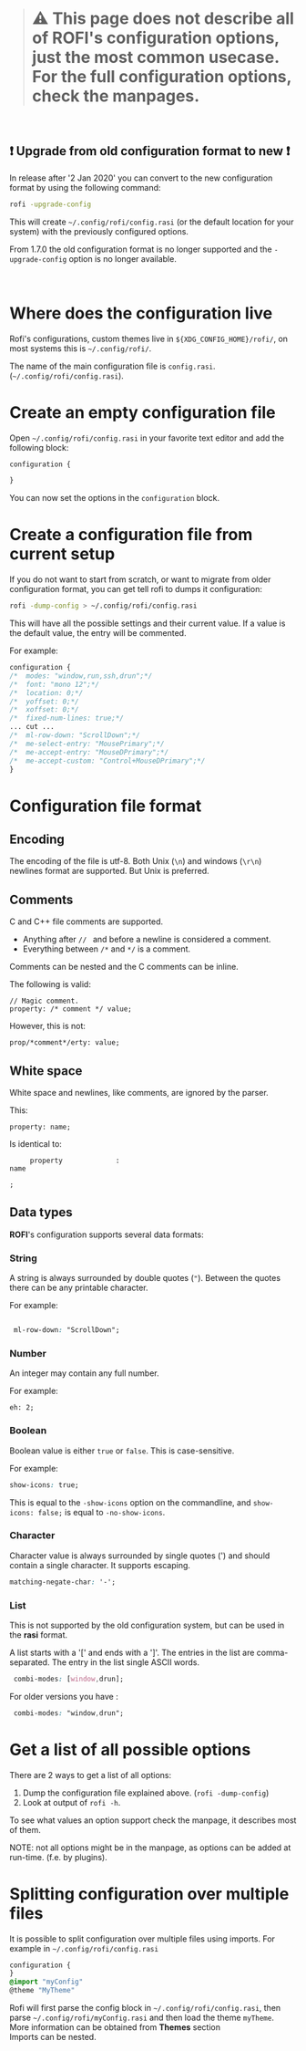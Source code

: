 >  # :warning: This page does not describe all of **ROFI**'s configuration options, just the most common usecase. For the full configuration options, check the manpages.

<br />

 
## :exclamation: Upgrade from old configuration format to new :exclamation:

In release after '2 Jan 2020' you can convert to the new configuration format by using the following command:

```bash 
rofi -upgrade-config
```

This will create `~/.config/rofi/config.rasi` (or the default location for your system) with the previously configured options.

From 1.7.0 the old configuration format is no longer supported and the `-upgrade-config` option is no longer available.

<br />

# Where does the configuration live

Rofi's configurations, custom themes live in `${XDG_CONFIG_HOME}/rofi/`, on most systems this is `~/.config/rofi/`.

The name of the main configuration file is `config.rasi`. (`~/.config/rofi/config.rasi`).

# Create an empty configuration file

Open `~/.config/rofi/config.rasi` in your favorite text editor and add the following block:

```css
configuration {

}
```
You can now set the options in the `configuration` block. 

# Create a configuration file from current setup

If you do not want to start from scratch, or want to migrate from older configuration format, you can get tell rofi to dumps it configuration:

```bash
rofi -dump-config > ~/.config/rofi/config.rasi
```

This will have all the possible settings and their current value.
If a value is the default value, the entry will be commented.

For example:
```css
configuration {               
/*  modes: "window,run,ssh,drun";*/
/*  font: "mono 12";*/
/*  location: 0;*/
/*  yoffset: 0;*/
/*  xoffset: 0;*/
/*  fixed-num-lines: true;*/
... cut ...
/*  ml-row-down: "ScrollDown";*/                                                                                        
/*  me-select-entry: "MousePrimary";*/                                                                                  
/*  me-accept-entry: "MouseDPrimary";*/                                                                                 
/*  me-accept-custom: "Control+MouseDPrimary";*/ 
}
```

# Configuration file format

## Encoding

The encoding of the file is utf-8. Both Unix (`\n`) and windows (`\r\n`) newlines format are supported. But Unix is preferred.

## Comments

C and C++ file comments are supported.

* Anything after  `// ` and before a newline is considered a comment.
* Everything between `/*` and `*/` is a comment.

Comments can be nested and the C comments can be inline.

The following is valid:

```
// Magic comment.
property: /* comment */ value;
```

However, this is not:

```
prop/*comment*/erty: value;
```

## White space

White space and newlines, like comments, are ignored by the parser.

This:

```
property: name;
```

Is identical to:

```
     property             :
name

;
```

## Data types

**ROFI**'s configuration supports several data formats:

### String

A string is always surrounded by double quotes (`"`). Between the quotes there can be any printable character.

For example:

```css

 ml-row-down: "ScrollDown";
```

### Number

An integer may contain any full number.
                                  
For example:                     
                                  
```                               
eh: 2;                        
```                               

### Boolean

Boolean value is either `true` or `false`. This is case-sensitive.

For example:

```css
show-icons: true;
```

This is equal to the `-show-icons` option on the commandline, and `show-icons: false;` is equal to `-no-show-icons`.

### Character

Character value is always surrounded by single quotes (') and should contain a single character.
It supports escaping.

```css
matching-negate-char: '-';
```

### List

This is not supported by the old configuration system, but can be used in the **rasi** format.

A list starts with a '[' and ends with a ']'. The entries in the list are comma-separated.
The entry in the list single ASCII words.

```css
 combi-modes: [window,drun];
```
For older versions you have :

```css
 combi-modes: "window,drun";
```

# Get a list of all possible options

There are 2 ways to get a list of all options:

1. Dump the configuration file explained above. (`rofi -dump-config`)
2. Look at output of `rofi -h`.

To see what values an option support check the manpage, it describes most of them.

NOTE: not all options might be in the manpage, as options can be added at run-time. (f.e. by plugins).


# Splitting configuration over multiple files

It is possible to split configuration over multiple files using imports. For example in `~/.config/rofi/config.rasi`

```css
configuration {
}
@import "myConfig"
@theme "MyTheme"

```

Rofi will first parse the config block in `~/.config/rofi/config.rasi`, then parse `~/.config/rofi/myConfig.rasi` and then load the theme `myTheme`.\
More information can be obtained from **Themes** section\
Imports can be nested.
